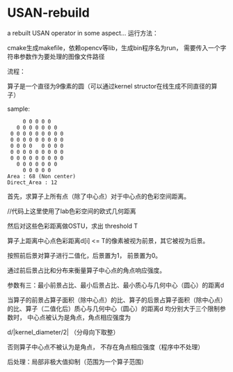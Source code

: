 # USAN-rebuild
a rebuilt USAN operator in some aspect...
运行方法：

cmake生成makefile，依赖opencv等lib，生成bin程序名为run， 需要传入一个字符串参数作为要处理的图像文件路径

流程：

算子是一个直径为9像素的圆（可以通过kernel structor在线生成不同直径的算子）

sample:
```
     0 0 0 0 0 
   0 0 0 0 0 0 0  
 0 0 0 0 0 0 0 0 0
 0 0 0 0 0 0 0 0 0
 0 0 0 0   0 0 0 0
 0 0 0 0 0 0 0 0 0
 0 0 0 0 0 0 0 0 0
   0 0 0 0 0 0 0  
     0 0 0 0 0    
Area : 68 (Non center) 
Direct_Area : 12
```

首先，求算子上所有点（除了中心点）对于中心点的色彩空间距离。

//代码上这里使用了lab色彩空间的欧式几何距离

然后对这些色彩距离做OSTU，求出 threshold T

算子上距离中心点色彩距离d[i] <= T的像素被视为前景，其它被视为后景。

按照前后景对算子进行二值化，后景置为1， 前景置为0。



通过前后景占比和分布来衡量算子中心点的角点响应强度。

参数有三：最小前景占比、最小后景占比、最小质心与几何中心（圆心）的距离d

当算子的前景占算子面积（除中心点）的比、算子的后景占算子面积（除中心点）的比、算子（二值化后）质心与几何中心（圆心）的距离d 均分别大于三个限制参数时， 中心点被认为是角点，角点相应强度为 

d/|kernel_diameter/2| （分母向下取整）

否则算子中心点不被认为是角点， 不存在角点相应强度（程序中不处理）

后处理：局部非极大值抑制（范围为一个算子范围）
